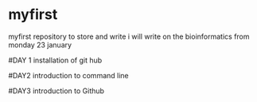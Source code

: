 # myfirst
myfirst repository to store and write
i will write on the bioinformatics from monday 23 january

#DAY 1
installation of git hub

#DAY2
introduction to command line

#DAY3
introduction to Github
